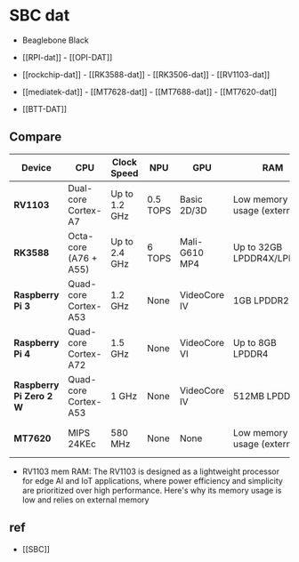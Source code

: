 
# SBC dat 


- Beaglebone Black

- [[RPI-dat]] - [[OPI-DAT]]

- [[rockchip-dat]] - [[RK3588-dat]] - [[RK3506-dat]] - [[RV1103-dat]]

- [[mediatek-dat]] - [[MT7628-dat]] - [[MT7688-dat]] - [[MT7620-dat]]

- [[BTT-DAT]]

## Compare 
| Device                | CPU                        | Clock Speed   | NPU         | GPU            | RAM                          | Multimedia               | Connectivity                  | Target Use Case               | Power Efficiency | Price Range  |
|-----------------------|----------------------------|---------------|-------------|----------------|------------------------------|--------------------------|-------------------------------|--------------------------------|------------------|--------------|
| **RV1103**           | Dual-core Cortex-A7        | Up to 1.2 GHz | 0.5 TOPS    | Basic 2D/3D    | Low memory usage (external) | Basic H.264/VP8 decoding | Basic (IoT focus)             | Edge AI, IoT, low power       | High             | Low          |
| **RK3588**           | Octa-core (A76 + A55)      | Up to 2.4 GHz | 6 TOPS      | Mali-G610 MP4  | Up to 32GB LPDDR4X/LPDDR5   | 8K H.265/VP9 decoding    | PCIe, USB 3.0, HDMI           | AI, 8K media, high-end apps   | Moderate         | High         |
| **Raspberry Pi 3**   | Quad-core Cortex-A53       | 1.2 GHz       | None        | VideoCore IV   | 1GB LPDDR2                  | 1080p H.264 decoding     | HDMI, USB 2.0                 | DIY, education, IoT           | Moderate         | Low          |
| **Raspberry Pi 4**   | Quad-core Cortex-A72       | 1.5 GHz       | None        | VideoCore VI   | Up to 8GB LPDDR4            | 4K H.265/VP9 decoding    | HDMI, USB 3.0, Gigabit Ethernet | Desktop replacement, IoT      | Moderate         | Moderate     |
| **Raspberry Pi Zero 2 W** | Quad-core Cortex-A53  | 1 GHz         | None        | VideoCore IV   | 512MB LPDDR2                | 1080p H.264 decoding     | HDMI, USB OTG                 | IoT, ultra-low power           | High             | Very Low     |
| **MT7620**           | MIPS 24KEc                 | 580 MHz       | None        | None           | Low memory usage (external) | None                     | Wi-Fi, Ethernet, USB 2.0      | Routers, IoT, networking       | High             | Very Low     |

- RV1103 mem RAM: The RV1103 is designed as a lightweight processor for edge AI and IoT applications, where power efficiency and simplicity are prioritized over high performance. Here's why its memory usage is low and relies on external memory

## ref 

- [[SBC]]


